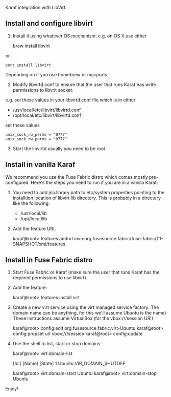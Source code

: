 Karaf integration with LibVirt.

Install and configure libvirt
------------------------------

1) Install it using whatever OS mechanism. e.g. on OS X use either

    brew install libvirt

  or

    port install libvirt

  Depending on if you use homebrew or macports

2) Modify libvirtd.conf to ensure that the user that runs Karaf has write permissions to libvrit socket.

e.g. set these values in your libvirtd.conf file which is in either

  * /usr/local/etc/libvirt/libvirtd.conf
  * /opt/local/etc/libvirt/libvirtd.conf

  set these values

    unix_sock_ro_perms = "0777"
    unix_sock_rw_perms = "0777"

3) Start the libvirtd usually you need to be root


Install in vanilla Karaf
------------------------

We recommend you use the Fuse Fabric distro which comes mostly pre-configured. Here's the steps you need to run if you are in a vanilla Karaf:

1) You need to add jna.library.path to etc/system.properties pointing to the installtion location of libvirt lib directory.
  This is probably in a directory like the following:

   * /usr/local/lib
   * /opt/local/lib

2) Add the feature URL

   karaf@root> features:addurl mvn:org.fusesource.fabric/fuse-fabric/1.1-SNAPSHOT/xml/features


Install in Fuse Fabric distro
----------------------------

1) Start Fuse Fabric or Karaf (make sure the user that runs Karaf has the required permissions to use libvirt).

2) Add the feature:

    karaf@root> features:install virt

3) Create a new virt service using the virt managed service factory:
  The domain name can be anything, for this we'll assume Ubuntu is the name)
  These instructions assume VirtualBox (for the vbox:///session URI)

    karaf@root> config:edit org.fusesource.fabric.virt-Ubuntu
    karaf@root> config:propset url vbox:///session
    karaf@root> config:update

4) Use the shell to list, start or stop domains:

     karaf@root> virt:domain-list

    [Id.] [Name]               [State]
       1 Ubuntu               VIR_DOMAIN_SHUTOFF

    karaf@root> virt:domain-start Ubuntu
    karaf@root> virt:domain-stop Ubuntu

Enjoy!
